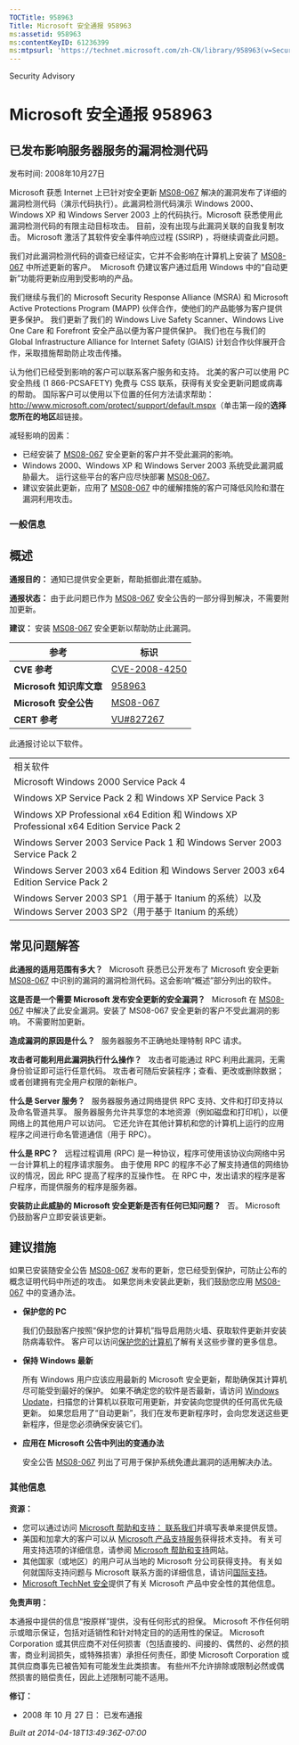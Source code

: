 ```yaml
---
TOCTitle: 958963
Title: Microsoft 安全通报 958963
ms:assetid: 958963
ms:contentKeyID: 61236399
ms:mtpsurl: 'https://technet.microsoft.com/zh-CN/library/958963(v=Security.10)'
---
```


Security Advisory

Microsoft 安全通报 958963
=========================

已发布影响服务器服务的漏洞检测代码
----------------------------------

发布时间: 2008年10月27日

Microsoft 获悉 Internet 上已针对安全更新 [MS08-067](http://technet.microsoft.com/security/bulletin/ms08-067) 解决的漏洞发布了详细的漏洞检测代码（演示代码执行）。此漏洞检测代码演示 Windows 2000、Windows XP 和 Windows Server 2003 上的代码执行。Microsoft 获悉使用此漏洞检测代码的有限主动目标攻击。 目前，没有出现与此漏洞关联的自我复制攻击。 Microsoft 激活了其软件安全事件响应过程 (SSIRP) ，将继续调查此问题。

我们对此漏洞检测代码的调查已经证实，它并不会影响在计算机上安装了 [MS08-067](http://technet.microsoft.com/security/bulletin/ms08-067) 中所述更新的客户。  Microsoft 仍建议客户通过启用 Windows 中的“自动更新”功能将更新应用到受影响的产品。

我们继续与我们的 Microsoft Security Response Alliance (MSRA) 和 Microsoft Active Protections Program (MAPP) 伙伴合作，使他们的产品能够为客户提供更多保护。 我们更新了我们的 Windows Live Safety Scanner、Windows Live One Care 和 Forefront 安全产品以便为客户提供保护。 我们也在与我们的 Global Infrastructure Alliance for Internet Safety (GIAIS) 计划合作伙伴展开合作，采取措施帮助防止攻击传播。

认为他们已经受到影响的客户可以联系客户服务和支持。 北美的客户可以使用 PC 安全热线 (1 866-PCSAFETY) 免费与 CSS 联系，获得有关安全更新问题或病毒的帮助。 国际客户可以使用以下位置的任何方法请求帮助： <http://www.microsoft.com/protect/support/default.mspx>（单击第一段的**选择您所在的地区**超链接。

减轻影响的因素：

-   已经安装了 [MS08-067](http://technet.microsoft.com/security/bulletin/ms08-067) 安全更新的客户并不受此漏洞的影响。
-   Windows 2000、Windows XP 和 Windows Server 2003 系统受此漏洞威胁最大。 运行这些平台的客户应尽快部署 [MS08-067](http://technet.microsoft.com/security/bulletin/ms08-067)。
-   建议安装此更新，应用了 [MS08-067](http://technet.microsoft.com/security/bulletin/ms08-067) 中的缓解措施的客户可降低风险和潜在漏洞利用攻击。

### 一般信息

概述
----

<span></span>
**通报目的：** 通知已提供安全更新，帮助抵御此潜在威胁。

**通报状态：** 由于此问题已作为 [MS08-067](http://technet.microsoft.com/security/bulletin/ms08-067) 安全公告的一部分得到解决，不需要附加更新。

**建议：** 安装 [MS08-067](http://technet.microsoft.com/security/bulletin/ms08-067) 安全更新以帮助防止此漏洞。

| 参考                     | 标识                                                                             |
|--------------------------|----------------------------------------------------------------------------------|
| **CVE 参考**             | [CVE-2008-4250](http://www.cve.mitre.org/cgi-bin/cvename.cgi?name=cve-2008-4250) |
| **Microsoft 知识库文章** | [958963](http://support.microsoft.com/kb/958963)                                 |
| **Microsoft 安全公告**   | [MS08-067](http://technet.microsoft.com/security/bulletin/ms08-067)              |
| **CERT 参考**            | [VU\#827267](http://www.kb.cert.org/vuls/id/827267)                              |

此通报讨论以下软件。

|                                                                                                           |
|-----------------------------------------------------------------------------------------------------------|
| 相关软件                                                                                                  |
| Microsoft Windows 2000 Service Pack 4                                                                     |
| Windows XP Service Pack 2 和 Windows XP Service Pack 3                                                    |
| Windows XP Professional x64 Edition 和 Windows XP Professional x64 Edition Service Pack 2                 |
| Windows Server 2003 Service Pack 1 和 Windows Server 2003 Service Pack 2                                  |
| Windows Server 2003 x64 Edition 和 Windows Server 2003 x64 Edition Service Pack 2                         |
| Windows Server 2003 SP1（用于基于 Itanium 的系统）以及 Windows Server 2003 SP2（用于基于 Itanium 的系统） |

常见问题解答
------------

<span></span>
**此通报的适用范围有多大？**  
Microsoft 获悉已公开发布了 Microsoft 安全更新 [MS08-067](http://technet.microsoft.com/security/bulletin/ms08-067) 中识别的漏洞的漏洞检测代码。这会影响“概述”部分列出的软件。

**这是否是一个需要 Microsoft 发布安全更新的安全漏洞？**  
Microsoft 在 [MS08-067](http://technet.microsoft.com/security/bulletin/ms08-067) 中解决了此安全漏洞。安装了 MS08-067 安全更新的客户不受此漏洞的影响。 不需要附加更新。

**造成漏洞的原因是什么？**  
服务器服务不正确地处理特制 RPC 请求。

**攻击者可能利用此漏洞执行什么操作？**  
攻击者可能通过 RPC 利用此漏洞，无需身份验证即可运行任意代码。 攻击者可随后安装程序；查看、更改或删除数据；或者创建拥有完全用户权限的新帐户。

**什么是 Server 服务？**  
服务器服务通过网络提供 RPC 支持、文件和打印支持以及命名管道共享。 服务器服务允许共享您的本地资源（例如磁盘和打印机），以便网络上的其他用户可以访问。 它还允许在其他计算机和您的计算机上运行的应用程序之间进行命名管道通信（用于 RPC）。

**什么是 RPC？**  
远程过程调用 (RPC) 是一种协议，程序可使用该协议向网络中另一台计算机上的程序请求服务。 由于使用 RPC 的程序不必了解支持通信的网络协议的情况，因此 RPC 提高了程序的互操作性。 在 RPC 中，发出请求的程序是客户程序，而提供服务的程序是服务器。

**安装防止此威胁的 Microsoft 安全更新是否有任何已知问题？**  
否。 Microsoft 仍鼓励客户立即安装该更新。

建议措施
--------

<span></span>
如果已安装随安全公告 [MS08-067](http://technet.microsoft.com/security/bulletin/ms08-067) 发布的更新，您已经受到保护，可防止公布的概念证明代码中所述的攻击。 如果您尚未安装此更新，我们鼓励您应用 [MS08-067](http://technet.microsoft.com/security/bulletin/ms08-067) 中的变通办法。

-   **保护您的 PC**

    我们仍鼓励客户按照“保护您的计算机”指导启用防火墙、获取软件更新并安装防病毒软件。 客户可以访问[保护您的计算机](http://www.microsoft.com/protect/computer/default.mspx)了解有关这些步骤的更多信息。

-   **保持 Windows 最新**

    所有 Windows 用户应该应用最新的 Microsoft 安全更新，帮助确保其计算机尽可能受到最好的保护。 如果不确定您的软件是否最新，请访问 [Windows Update](http://windowsupdate.microsoft.com/)，扫描您的计算机以获取可用更新，并安装向您提供的任何高优先级更新。 如果您启用了“自动更新”，我们在发布更新程序时，会向您发送这些更新程序，但是您必须确保安装它们。

-   **应用在 Microsoft 公告中列出的变通办法**

    安全公告 [MS08-067](http://technet.microsoft.com/security/bulletin/ms08-067) 列出了可用于保护系统免遭此漏洞的适用解决办法。

### 其他信息

**资源：**

-   您可以通过访问 [Microsoft 帮助和支持： 联系我们](https://support.microsoft.com/common/survey.aspx?scid=sw;en;1257&amp;showpage=1&amp;ws=technet&amp;sd=tech)并填写表单来提供反馈。
-   美国和加拿大的客户可以从 [Microsoft 产品支持服务](http://go.microsoft.com/fwlink/?linkid=21131)获得技术支持。 有关可用支持选项的详细信息，请参阅 [Microsoft 帮助和支持](http://support.microsoft.com/default.aspx?ln=zh-cn)网站。
-   其他国家（或地区）的用户可从当地的 Microsoft 分公司获得支持。 有关如何就国际支持问题与 Microsoft 联系方面的详细信息，请访问[国际支持](http://go.microsoft.com/fwlink/?linkid=21155)。
-   [Microsoft TechNet 安全](http://go.microsoft.com/fwlink/?linkid=21132)提供了有关 Microsoft 产品中安全性的其他信息。

**免责声明：**

本通报中提供的信息“按原样”提供，没有任何形式的担保。 Microsoft 不作任何明示或暗示保证，包括对适销性和针对特定目的的适用性的保证。 Microsoft Corporation 或其供应商不对任何损害（包括直接的、间接的、偶然的、必然的损害，商业利润损失，或特殊损害）承担任何责任，即使 Microsoft Corporation 或其供应商事先已被告知有可能发生此类损害。 有些州不允许排除或限制必然或偶然损害的赔偿责任，因此上述限制可能不适用。

**修订：**

-   2008 年 10 月 27 日： 已发布通报

*Built at 2014-04-18T13:49:36Z-07:00*
